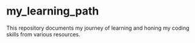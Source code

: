 # my_learning_path
This repository documents my journey of learning and honing my coding skills from various resources.
